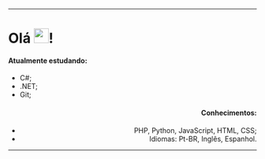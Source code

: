 ----------------------------------------------------------------------------------------------------------------
<h1>Olá <img src="https://raw.githubusercontent.com/kaueMarques/kaueMarques/master/hi.gif" height="30px">!</h1>
<h4>Atualmente estudando:</h4>
<ul>
  <li>C#;</li>
  <li>.NET;</li>
  <li>Git;</li>
</ul>
<h4 align="right">Conhecimentos:</h4>
<ul align="right">
  <li>PHP, Python, JavaScript, HTML, CSS; </li>
  <li>Idiomas: Pt-BR, Inglês, Espanhol.</li>
</ul>
<hr>
<!---
Gowtch/Gowtch is a ✨ special ✨ repository because its `README.md` (this file) appears on your GitHub profile.
You can click the Preview link to take a look at your changes.
--->

